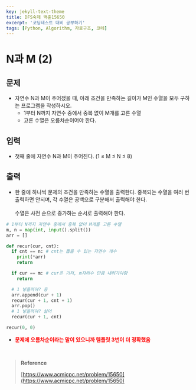 ```yaml
---
key: jekyll-text-theme
title: DFS숙제 백준15650
excerpt: '코딩테스트 대비 공부하기'
tags: [Python, Algorithm, 자료구조, 코테]
---
```


# N과 M (2)

## 문제

- 자연수 N과 M이 주어졌을 때, 아래 조건을 만족하는 길이가 M인 수열을 모두 구하는 프로그램을 작성하시오.
  - 1부터 N까지 자연수 중에서 중복 없이 M개를 고른 수열
  - 고른 수열은 오름차순이어야 한다.

## 입력

- 첫째 줄에 자연수 N과 M이 주어진다. (1 ≤ M ≤ N ≤ 8)

## 출력

- 한 줄에 하나씩 문제의 조건을 만족하는 수열을 출력한다. 중복되는 수열을 여러 번 출력하면 안되며, 각 수열은 공백으로 구분해서 출력해야 한다.<br/><br/>수열은 사전 순으로 증가하는 순서로 출력해야 한다.

```python
# 1부터 N까지 자연수 중에서 중복 없이 M개를 고른 수열
m, n = map(int, input().split())
arr = []

def recur(cur, cnt):
  if cnt == n: # cnt는 뽑을 수 있는 자연수 개수
    print(*arr)
    return

  if cur == m: # cur은 기저, m자리수 만큼 내려가야함
    return

  # 1 넣을꺼야? 응
  arr.append(cur + 1)
  recur(cur + 1, cnt + 1)
  arr.pop()
  # 1 넣을꺼야? 싫어
  recur(cur + 1, cnt)

recur(0, 0)
```

- <span style='color:red'>**문제에 오름차순이라는 말이 있으니까 템플릿 3번이 더 정확했음**</span>

<br/>

> **Reference** 
>
> [https://www.acmicpc.net/problem/15650](https://www.acmicpc.net/problem/15650)


